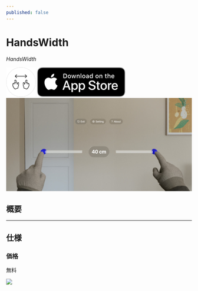 ```yaml
---
published: false
---
```


<h1 translate="no">HandsWidth</h1>

_HandsWidth_

<img src="icon.png" width="80">

<a href="https://apps.apple.com/app/id6475769879" target="blank">
  <img src="appstore_badge.svg">
</a>

<img src="top1280w.jpg" width="600">

概要
----------


* * *

仕様
-------
### 価格
無料

<a href="https://apps.apple.com/app/id6475769879" target="blank">
  <img src="qr-code.jpg" width="160">
</a>
